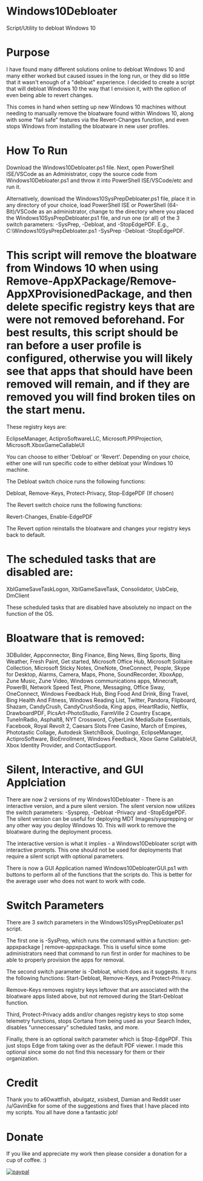 # Windows10Debloater
Script/Utility to debloat Windows 10

# Purpose

I have found many different solutions online to debloat Windows 10 and many either worked but caused issues in the long run, or they did so little that it wasn't enough of a "debloat" experience. I decided to create a script that will debloat Windows 10 the way that I envision it, with the option of even being able to revert changes.

This comes in hand when setting up new Windows 10 machines without needing to manually remove the bloatware found within Windows 10, along with some "fail safe" features via the Revert-Changes function, and even stops Windows from installing the bloatware in new user profiles.


# How To Run



Download the Windows10Debloater.ps1 file. Next, open PowerShell ISE/VSCode as an Administrator, copy the source code from Windows10Debloater.ps1 and throw it into PowerShell ISE/VSCode/etc and run it.

Alternatively, download the Windows10SysPrepDebloater.ps1 file, place it in any directory of your choice, load PowerShell ISE or PowerShell (64-Bit)/VSCode as an administrator, change to the directory where you placed the Windows10SysPrepDebloater.ps1 file, and run one (or all) of the 3 switch parameters: -SysPrep, -Debloat, and -StopEdgePDF. E.g., C:\Windows10SysPrepDebloater.ps1 -SysPrep -Debloat -StopEdgePDF.

# This script will remove the bloatware from Windows 10 when using Remove-AppXPackage/Remove-AppXProvisionedPackage, and then delete specific registry keys that are were not removed beforehand. For best results, this script should be ran before a user profile is configured, otherwise you will likely see that apps that should have been removed will remain, and if they are removed you will find broken tiles on the start menu.

These registry keys are:

EclipseManager,
ActiproSoftwareLLC,
Microsoft.PPIProjection,
Microsoft.XboxGameCallableUI

You can choose to either 'Debloat' or 'Revert'. Depending on your choice, either one will run specific code to either debloat your Windows 10 machine.

The Debloat switch choice runs the following functions:

Debloat,
Remove-Keys,
Protect-Privacy,
Stop-EdgePDF (If chosen)

The Revert switch choice runs the following functions:

Revert-Changes,
Enable-EdgePDF

The Revert option reinstalls the bloatware and changes your registry keys back to default. 

# The scheduled tasks that are disabled are:

XblGameSaveTaskLogon,
XblGameSaveTask,
Consolidator,
UsbCeip,
DmClient

These scheduled tasks that are disabled have absolutely no impact on the function of the OS.

# Bloatware that is removed:

3DBuilder,
Appconnector,
Bing Finance,
Bing News,
Bing Sports,
Bing Weather,
Fresh Paint,
Get started,
Microsoft Office Hub,
Microsoft Solitaire Collection,
Microsoft Sticky Notes,
OneNote,
OneConnect,
People,
Skype for Desktop,
Alarms,
Camera,
Maps,
Phone,
SoundRecorder,
XboxApp,
Zune Music,
Zune Video,
Windows communications apps,
Minecraft,
PowerBI,
Network Speed Test,
Phone,
Messaging,
Office Sway,
OneConnect,
Windows Feedback Hub,
Bing Food And Drink,
Bing Travel,
Bing Health And Fitness,
Windows Reading List,
Twitter,
Pandora,
Flipboard,
Shazam,
CandyCrush,
CandyCrushSoda,
King apps,
iHeartRadio,
Netflix,
DrawboardPDF,
PicsArt-PhotoStudio,
FarmVille 2 Country Escape,
TuneInRadio,
Asphalt8,
NYT Crossword,
CyberLink MediaSuite Essentials,
Facebook,
Royal Revolt 2,
Caesars Slots Free Casino,
March of Empires,
Phototastic Collage,
Autodesk SketchBook,
Duolingo,
EclipseManager,
ActiproSoftware,
BioEnrollment,
Windows Feedback,
Xbox Game CallableUI,
Xbox Identity Provider, and
ContactSupport.

# Silent, Interactive, and GUI Applciation

There are now 2 versions of my Windows10Debloater - There is an interactive version, and a pure silent version. The silent version now utilizes the switch parameters: -Sysprep, -Debloat -Privacy and -StopEdgePDF. The silent version can be useful for deploying MDT Images/sysprepping or any other way you deploy Windows 10. This will work to remove the bloatware during the deployment process.

The interactive version is what it implies - a Windows10Debloater script with interactive prompts. This one should not be used for deployments that require a silent script with optional parameters.

There is now a GUI Application named Windows10DebloaterGUI.ps1 with buttons to perform all of the functions that the scripts do. This is better for the average user who does not want to work with code.

# Switch Parameters

There are 3 switch parameters in the Windows10SysPrepDebloater.ps1 script.

The first one is -SysPrep, which runs the command within a function: get-appxpackage | remove-appxpackage. This is useful since some administrators need that command to run first in order for machines to be able to properly provision the apps for removal.

The second switch parameter is -Debloat, which does as it suggests. It runs the following functions: Start-Debloat, Remove-Keys, and Protect-Privacy.

Remove-Keys removes registry keys leftover that are associated with the bloatware apps listed above, but not removed during the Start-Debloat function.

Third, Protect-Privacy adds and/or changes registry keys to stop some telemetry functions, stops Cortana from being used as your Search Index, disables "unneccessary" scheduled tasks, and more.

Finally, there is an optional switch parameter which is Stop-EdgePDF. This just stops Edge from taking over as the default PDF viewer. I made this optional since some do not find this necessary for them or their organization.

# Credit

Thank you to a60wattfish, abulgatz, xsisbest, Damian and Reddit user /u/GavinEke for some of the suggestions and fixes that I have placed into my scripts. You all have done a fantastic job!

# Donate 

If you like and appreciate my work then please consider a donation for a cup of coffee. :)

[![paypal](https://www.paypalobjects.com/en_US/i/btn/btn_donateCC_LG.gif)](https://www.paypal.me/syncrn)
